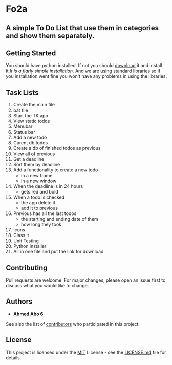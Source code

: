 # Fo2a

A simple To Do List that use them in categories and show them separately.
---
## Getting Started
You should have python installed. If not you should [download](https://www.python.org/downloads/ "Python Download") it and install it._It is a fiarly simple installation._
And we are using standard libraries so if you installation went fine you won't have any problems in using the libraries.

## Task Lists

1. Create the main file
1. bat file
1. Start the TK app
1. View static todos
1. Menubar
1. Status bar
1. Add a new todo
1. Curent db todos
1. Create a db of finished todos as previous
1. View all of previous
1. Get a deadline
1. Sort them by deadline 
1. Add a functionality to create a new todo
	* in a new frame
	* in a new window
1. When the deadline is in 24 hours
	* gets red and bold
1. When a todo is checked
	* the app delete it
    * add it to previous
1. Previous has all the last todos
	* the starting and ending date of them
	* how long they took
1. Icons
1. Class it
1. Unit Testing
1. Python installer
1. All in one file and put the link for download

## Contributing
Pull requests are welcome. For major changes, please open an issue first to discuss what you would like to change.

## Authors

* [**Ahmed Abo 6**](https://github.com/AhmedAbo6)

See also the list of [contributors](https://github.com/AhmedAbo6/Fo2o/graphs/contributors) who participated in this project.


## License
This project is licensed under the [MIT](https://choosealicense.com/licenses/mit/) License - see the [LICENSE.md](https://github.com/AhmedAbo6/Fo2o/blob/master/LICENSE) file for details.
